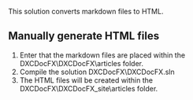 This solution converts markdown files to HTML. 

## Manually generate HTML files
1. Enter that the markdown files are placed within the DXCDocFX\DXCDocFX\articles folder.
1. Compile the solution DXCDocFX\DXCDocFX.sln
1. The HTML files will be created within the DXCDocFX\DXCDocFX\_site\articles folder. 